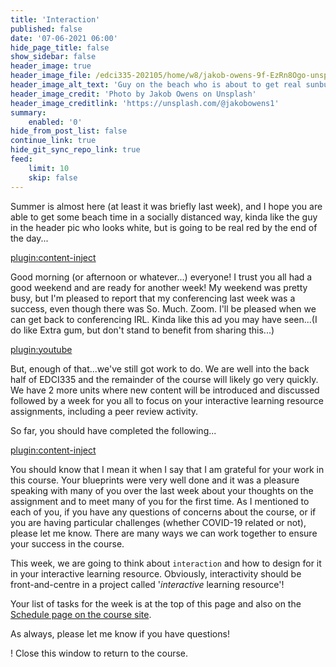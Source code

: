 ```yaml
---
title: 'Interaction'
published: false
date: '07-06-2021 06:00'
hide_page_title: false
show_sidebar: false
header_image: true
header_image_file: /edci335-202105/home/w8/jakob-owens-9f-EzRn8Ogo-unsplash.jpg
header_image_alt_text: 'Guy on the beach who is about to get real sunburnt'
header_image_credit: 'Photo by Jakob Owens on Unsplash'
header_image_creditlink: 'https://unsplash.com/@jakobowens1'
summary:
    enabled: '0'
hide_from_post_list: false
continue_link: true
hide_git_sync_repo_link: true
feed:
    limit: 10
    skip: false
---
```


Summer is almost here (at least it was briefly last week), and I hope you are able to get some beach time in a socially distanced way, kinda like the guy in the header pic who looks white, but is going to be real red by the end of the day...

[plugin:content-inject](../interaction/_schedule)



Good morning (or afternoon or whatever...) everyone! I trust you all had a good weekend and are ready for another week! My weekend was pretty busy, but I'm pleased to report that my conferencing last week was a success, even though there was So. Much. Zoom. I'll be pleased when we can get back to conferencing IRL. Kinda like this ad you may have seen...(I do like Extra gum, but don't stand to benefit from sharing this...)

[plugin:youtube](https://www.youtube.com/watch?v=Gxm7Hu-IHJs)



But, enough of that...we've still got work to do. We are well into the back half of EDCI335 and the remainder of the course will likely go very quickly. We have 2 more units where new content will be introduced and discussed followed by a week for you all to focus on your interactive learning resource assignments, including a peer review activity.

So far, you should have completed the following...

[plugin:content-inject](../interaction/_completed)

You should know that I mean it when I say that I am grateful for your work in this course. Your blueprints were very well done and it was a pleasure speaking with many of you over the last week about your thoughts on the assignment and to meet many of you for the first time. As I mentioned to each of you, if you have any questions of concerns about the course, or if you are having particular challenges (whether COVID-19 related or not), please let me know. There are many ways we can work together to ensure your success in the course.

This week, we are going to think about `interaction` and how to design for it in your interactive learning resource. Obviously, interactivity should be front-and-centre in a project called '*interactive* learning resource'!

Your list of tasks for the week is at the top of this page and also on the [Schedule page on the course site](https://teaching.madland.ca/edci335-202105/schedule).

As always, please let me know if you have questions!

! Close this window to return to the course.
